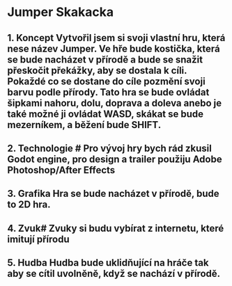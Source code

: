 # Jumper Skakacka
## 1. Koncept Vytvořil jsem si svoji vlastní hru, která nese název Jumper. Ve hře bude kostička, která se bude nacházet v přírodě a bude se snažit přeskočit překážky, aby se dostala k cíli. Pokaždé co se dostane do cíle pozmění svoji barvu podle přírody. Tato hra se bude ovládat šipkami nahoru, dolu, doprava a doleva anebo je také možné ji ovládat WASD, skákat se bude mezerníkem, a běžení bude SHIFT. 
## 2. Technologie # Pro vývoj hry bych rád zkusil Godot engine, pro design a trailer použiju Adobe Photoshop/After Effects

## 3. Grafika Hra se bude nacházet v přírodě, bude to 2D hra. 
## 4. Zvuk# Zvuky si budu vybírat z internetu, které imitují přírodu

## 5. Hudba Hudba bude uklidňující na hráče tak aby se cítil uvolněně, když se nachází v přírodě.
